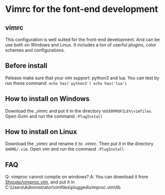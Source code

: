 # Vimrc for the font-end development

## vimrc
This configuration is well suited for the front-end development.
And can be use both on Windows and Linux.
It includes a ton of userful plugins, color schemes and configurations.

## Before install
Pelease make sure that your vim support: python3 and lua.
You can test by run these command.
`
    echo has('python3')
    echo has('lua')
`

## How to install on Windows
Download the \_vimrc and put it in the directory `%USERPROFILE%\vimfiles`.
Open Gvim and run the command `:PlugInstall`

## How to install on Linux
Download the \_vimrc and rename it to .vimrc.
Then put it in the directory `$HOME/.vim`.
Open vim and run the command `:PlugInstall`

## FAQ

Q: vimproc cannot compile on windows?
A: You can download it from [Shougo/vimproc.vim](https://github.com/Shougo/vimproc.vim/releases),
and put it in C:\Users\Administrator\vimfiles\plugged\vimproc.vim\lib
